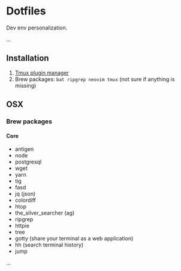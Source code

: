 # Dotfiles

Dev env personalization.

...
## Installation
1. [Tmux plugin manager](https://github.com/tmux-plugins/tpm)
2. Brew packages: `bat ripgrep neovim tmux` (not sure if anything is missing)

## OSX
### Brew packages
#### Core
* antigen
* node
* postgresql
* wget
* yarn
* tig
* fasd
* jq (json)
* colordiff
* htop
* the_silver_searcher (ag)
* ripgrep
* httpie
* tree
* gotty (share your terminal as a web application)
* hh (search terminal history)
* jump

...
